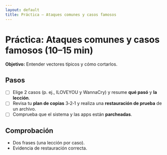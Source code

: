 ```yaml
---
layout: default
title: Práctica — Ataques comunes y casos famosos
---
```


# Práctica: Ataques comunes y casos famosos (10–15 min)

**Objetivo:** Entender vectores típicos y cómo cortarlos.

## Pasos
- [ ] Elige 2 casos (p. ej., ILOVEYOU y WannaCry) y resume **qué pasó** y **la lección**.
- [ ] Revisa tu **plan de copias** 3‑2‑1 y realiza una **restauración de prueba** de un archivo.
- [ ] Comprueba que el sistema y las apps están **parcheadas**.

## Comprobación
- Dos frases (una lección por caso).
- Evidencia de restauración correcta.
